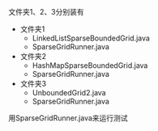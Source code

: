 文件夹1、2、3分别装有

* 文件夹1
  * LinkedListSparseBoundedGrid.java
  * SparseGridRunner.java
* 文件夹2
  * HashMapSparseBoundedGrid.java
  * SparseGridRunner.java
* 文件夹3
  - UnboundedGrid2.java
  - SparseGridRunner.java

用SparseGridRunner.java来运行测试